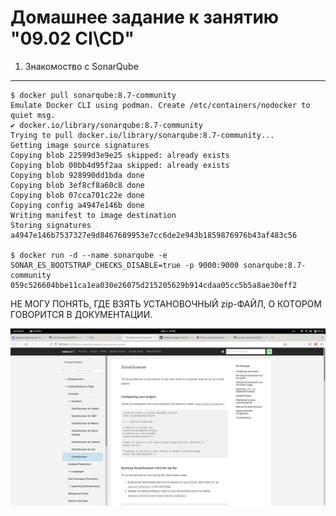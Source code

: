 Домашнее задание к занятию "09.02 CI\CD"
===
1. Знакомоство с SonarQube
---
	$ docker pull sonarqube:8.7-community
	Emulate Docker CLI using podman. Create /etc/containers/nodocker to quiet msg.
	✔ docker.io/library/sonarqube:8.7-community
	Trying to pull docker.io/library/sonarqube:8.7-community...
	Getting image source signatures
	Copying blob 22599d3e9e25 skipped: already exists  
	Copying blob 00bb4d95f2aa skipped: already exists  
	Copying blob 928990dd1bda done  
	Copying blob 3ef8cf8a60c8 done  
	Copying blob 07cca701c22e done  
	Copying config a4947e146b done  
	Writing manifest to image destination
	Storing signatures
	a4947e146b7537327e9d8467689953e7cc6de2e943b1859876976b43af483c56

	$ docker run -d --name sonarqube -e SONAR_ES_BOOTSTRAP_CHECKS_DISABLE=true -p 9000:9000 sonarqube:8.7-community
	059c526604bbe11ca1ea030e26075d215205629b914cdaa05cc5b5a8ae30eff2


НЕ МОГУ ПОНЯТЬ, ГДЕ ВЗЯТЬ УСТАНОВОЧНЫЙ zip-ФАЙЛ, О КОТОРОМ ГОВОРИТСЯ В ДОКУМЕНТАЦИИ.

![second](img/doc.png)
